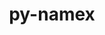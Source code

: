 ---
title: "py-namex"
layout: cache
categories: [package, develop]
meta: {"compilers": ["none"], "num_specs": 48, "num_specs_by_stack": {"ml-darwin-aarch64-mps": 9, "ml-linux-aarch64-cpu": 17, "ml-linux-aarch64-cuda": 17, "ml-linux-x86_64-cpu": 17, "ml-linux-x86_64-cuda": 17, "ml-linux-x86_64-rocm": 9, "root": 48}, "oss": ["sequoia", "ubuntu24.04"], "platforms": ["darwin", "linux"], "stacks": ["ml-darwin-aarch64-mps", "ml-linux-aarch64-cpu", "ml-linux-aarch64-cuda", "ml-linux-x86_64-cpu", "ml-linux-x86_64-cuda", "ml-linux-x86_64-rocm", "root"], "targets": ["aarch64", "x86_64_v3"], "versions": ["0.0.8"]}
spec_details: [{"compiler": "none", "hash": "25w2fsmqyd5cs7hroqnuatlxuftjbu62", "os": "sequoia", "platform": "darwin", "size": "-", "stacks": ["ml-darwin-aarch64-mps", "root"], "target": "aarch64", "variants": ["build_system=python_pip"], "versions": ["0.0.8"]}, {"compiler": "none", "hash": "43occwcuk4frubm7jazksoxhodkbc3cc", "os": "ubuntu24.04", "platform": "linux", "size": "-", "stacks": ["ml-linux-x86_64-rocm", "root"], "target": "x86_64_v3", "variants": ["build_system=python_pip"], "versions": ["0.0.8"]}, {"compiler": "none", "hash": "52ptggkmpbesaxoginpwxiqwsbxj2ngj", "os": "ubuntu24.04", "platform": "linux", "size": "-", "stacks": ["ml-linux-x86_64-rocm", "root"], "target": "x86_64_v3", "variants": ["build_system=python_pip"], "versions": ["0.0.8"]}, {"compiler": "none", "hash": "62tvyc7yumghzbajzhjxsgsm6shis7kv", "os": "ubuntu24.04", "platform": "linux", "size": "-", "stacks": ["ml-linux-aarch64-cpu", "ml-linux-aarch64-cuda", "root"], "target": "aarch64", "variants": ["build_system=python_pip"], "versions": ["0.0.8"]}, {"compiler": "none", "hash": "6g523s5xfqdsypdqhdaqmwdz34dq2tdx", "os": "ubuntu24.04", "platform": "linux", "size": "-", "stacks": ["ml-linux-x86_64-cpu", "ml-linux-x86_64-cuda", "ml-linux-x86_64-rocm", "root"], "target": "x86_64_v3", "variants": ["build_system=python_pip"], "versions": ["0.0.8"]}, {"compiler": "none", "hash": "6n6qv5budwnzyqml4il7p4ogopajvfwy", "os": "ubuntu24.04", "platform": "linux", "size": "-", "stacks": ["ml-linux-x86_64-cpu", "ml-linux-x86_64-cuda", "ml-linux-x86_64-rocm", "root"], "target": "x86_64_v3", "variants": ["build_system=python_pip"], "versions": ["0.0.8"]}, {"compiler": "none", "hash": "7fbreejdu2amuyza5mwtgo2wntmwogxw", "os": "ubuntu24.04", "platform": "linux", "size": "-", "stacks": ["ml-linux-aarch64-cpu", "ml-linux-aarch64-cuda", "root"], "target": "aarch64", "variants": ["build_system=python_pip"], "versions": ["0.0.8"]}, {"compiler": "none", "hash": "b2sc36x6bqdvqa7ld2pjc25rzs2umvw5", "os": "ubuntu24.04", "platform": "linux", "size": "-", "stacks": ["ml-linux-aarch64-cpu", "ml-linux-aarch64-cuda", "root"], "target": "aarch64", "variants": ["build_system=python_pip"], "versions": ["0.0.8"]}, {"compiler": "none", "hash": "c54drnzcnmstg3e7ifudrmo7pyhuschl", "os": "ubuntu24.04", "platform": "linux", "size": "-", "stacks": ["ml-linux-aarch64-cpu", "ml-linux-aarch64-cuda", "root"], "target": "aarch64", "variants": ["build_system=python_pip"], "versions": ["0.0.8"]}, {"compiler": "none", "hash": "cat5q7bjzwwpwiah4ftdgoilyljzelkj", "os": "ubuntu24.04", "platform": "linux", "size": "-", "stacks": ["ml-linux-aarch64-cpu", "ml-linux-aarch64-cuda", "root"], "target": "aarch64", "variants": ["build_system=python_pip"], "versions": ["0.0.8"]}, {"compiler": "none", "hash": "cbktcjwreujoafwsce5nnnicm2zy43nh", "os": "ubuntu24.04", "platform": "linux", "size": "-", "stacks": ["ml-linux-aarch64-cpu", "ml-linux-aarch64-cuda", "root"], "target": "aarch64", "variants": ["build_system=python_pip"], "versions": ["0.0.8"]}, {"compiler": "none", "hash": "cpk6vy44sdbie5sdfamdnnyn6mf4vh4s", "os": "ubuntu24.04", "platform": "linux", "size": "-", "stacks": ["ml-linux-x86_64-rocm", "root"], "target": "x86_64_v3", "variants": ["build_system=python_pip"], "versions": ["0.0.8"]}, {"compiler": "none", "hash": "csfoo3o2peunlyevd37dhriqvavlvxpm", "os": "ubuntu24.04", "platform": "linux", "size": "-", "stacks": ["ml-linux-aarch64-cpu", "ml-linux-aarch64-cuda", "root"], "target": "aarch64", "variants": ["build_system=python_pip"], "versions": ["0.0.8"]}, {"compiler": "none", "hash": "cso2kzqhuzg2dpnvsjtuhazfcgsugcxg", "os": "ubuntu24.04", "platform": "linux", "size": "-", "stacks": ["ml-linux-aarch64-cpu", "ml-linux-aarch64-cuda", "root"], "target": "aarch64", "variants": ["build_system=python_pip"], "versions": ["0.0.8"]}, {"compiler": "none", "hash": "ct44hdatcidggezyjicsn66vkbngadyk", "os": "sequoia", "platform": "darwin", "size": "-", "stacks": ["ml-darwin-aarch64-mps", "root"], "target": "aarch64", "variants": ["build_system=python_pip"], "versions": ["0.0.8"]}, {"compiler": "none", "hash": "dtjo6czsmnhcdqljucctq3ikk4r2d73e", "os": "sequoia", "platform": "darwin", "size": "-", "stacks": ["ml-darwin-aarch64-mps", "root"], "target": "aarch64", "variants": ["build_system=python_pip"], "versions": ["0.0.8"]}, {"compiler": "none", "hash": "dvinsbau3guz6uoloowzemhwwur4bwfg", "os": "ubuntu24.04", "platform": "linux", "size": "-", "stacks": ["ml-linux-x86_64-cpu", "ml-linux-x86_64-cuda", "root"], "target": "x86_64_v3", "variants": ["build_system=python_pip"], "versions": ["0.0.8"]}, {"compiler": "none", "hash": "e46u63onikd7dxnwalq2hqv7utsna33f", "os": "ubuntu24.04", "platform": "linux", "size": "-", "stacks": ["ml-linux-x86_64-rocm", "root"], "target": "x86_64_v3", "variants": ["build_system=python_pip"], "versions": ["0.0.8"]}, {"compiler": "none", "hash": "erulakyr35yj5vk5nbjlp5pe6xq5x65g", "os": "ubuntu24.04", "platform": "linux", "size": "-", "stacks": ["ml-linux-x86_64-cpu", "ml-linux-x86_64-cuda", "root"], "target": "x86_64_v3", "variants": ["build_system=python_pip"], "versions": ["0.0.8"]}, {"compiler": "none", "hash": "g2kfxmssuuxfo7y6ucli4qqitj4k2pi5", "os": "sequoia", "platform": "darwin", "size": "-", "stacks": ["ml-darwin-aarch64-mps", "root"], "target": "aarch64", "variants": ["build_system=python_pip"], "versions": ["0.0.8"]}, {"compiler": "none", "hash": "gz6czcmvcmjcehyhbp5sspxahabipoo6", "os": "ubuntu24.04", "platform": "linux", "size": "-", "stacks": ["ml-linux-x86_64-rocm", "root"], "target": "x86_64_v3", "variants": ["build_system=python_pip"], "versions": ["0.0.8"]}, {"compiler": "none", "hash": "hwyvynoycfkdimnvc4kwbuj2srrxfi7u", "os": "ubuntu24.04", "platform": "linux", "size": "-", "stacks": ["ml-linux-x86_64-cpu", "ml-linux-x86_64-cuda", "root"], "target": "x86_64_v3", "variants": ["build_system=python_pip"], "versions": ["0.0.8"]}, {"compiler": "none", "hash": "jeeko66kj6d7uttgkfr5jjbkiwo3yjpc", "os": "ubuntu24.04", "platform": "linux", "size": "-", "stacks": ["ml-linux-x86_64-cpu", "ml-linux-x86_64-cuda", "root"], "target": "x86_64_v3", "variants": ["build_system=python_pip"], "versions": ["0.0.8"]}, {"compiler": "none", "hash": "jtft5pkwawxry3w5jgva57ek3p472zhw", "os": "ubuntu24.04", "platform": "linux", "size": "-", "stacks": ["ml-linux-aarch64-cpu", "ml-linux-aarch64-cuda", "root"], "target": "aarch64", "variants": ["build_system=python_pip"], "versions": ["0.0.8"]}, {"compiler": "none", "hash": "jwaf6f5eruhf77d66jkgwiimrcenti3u", "os": "sequoia", "platform": "darwin", "size": "-", "stacks": ["ml-darwin-aarch64-mps", "root"], "target": "aarch64", "variants": ["build_system=python_pip"], "versions": ["0.0.8"]}, {"compiler": "none", "hash": "k7b6gkve4ragxxxr6cedtjelfopnj45u", "os": "ubuntu24.04", "platform": "linux", "size": "-", "stacks": ["ml-linux-x86_64-cpu", "ml-linux-x86_64-cuda", "root"], "target": "x86_64_v3", "variants": ["build_system=python_pip"], "versions": ["0.0.8"]}, {"compiler": "none", "hash": "nfa75pzsgoi7sgnwmkfp57vaak7rsbw7", "os": "ubuntu24.04", "platform": "linux", "size": "-", "stacks": ["ml-linux-x86_64-cpu", "ml-linux-x86_64-cuda", "root"], "target": "x86_64_v3", "variants": ["build_system=python_pip"], "versions": ["0.0.8"]}, {"compiler": "none", "hash": "njv3szas756snkwpc2z6kgtgiojvffvs", "os": "ubuntu24.04", "platform": "linux", "size": "-", "stacks": ["ml-linux-aarch64-cpu", "ml-linux-aarch64-cuda", "root"], "target": "aarch64", "variants": ["build_system=python_pip"], "versions": ["0.0.8"]}, {"compiler": "none", "hash": "nv5a63moxi7rvitt7b7wvgy3a5vckvzg", "os": "ubuntu24.04", "platform": "linux", "size": "-", "stacks": ["ml-linux-x86_64-cpu", "ml-linux-x86_64-cuda", "ml-linux-x86_64-rocm", "root"], "target": "x86_64_v3", "variants": ["build_system=python_pip"], "versions": ["0.0.8"]}, {"compiler": "none", "hash": "o22eqv2cdniqnddrtzqqdnbkt7kl3uam", "os": "ubuntu24.04", "platform": "linux", "size": "-", "stacks": ["ml-linux-aarch64-cpu", "ml-linux-aarch64-cuda", "root"], "target": "aarch64", "variants": ["build_system=python_pip"], "versions": ["0.0.8"]}, {"compiler": "none", "hash": "p7i2twhnnwrfjthv22cydaisnz3ru6nh", "os": "ubuntu24.04", "platform": "linux", "size": "-", "stacks": ["ml-linux-x86_64-cpu", "ml-linux-x86_64-cuda", "root"], "target": "x86_64_v3", "variants": ["build_system=python_pip"], "versions": ["0.0.8"]}, {"compiler": "none", "hash": "q2fw3fhttbr3wic4xgqnpzdhlw3k2byq", "os": "ubuntu24.04", "platform": "linux", "size": "-", "stacks": ["ml-linux-aarch64-cpu", "ml-linux-aarch64-cuda", "root"], "target": "aarch64", "variants": ["build_system=python_pip"], "versions": ["0.0.8"]}, {"compiler": "none", "hash": "qpisugme6ey4ixn6jryxer5nkvcdko7o", "os": "ubuntu24.04", "platform": "linux", "size": "-", "stacks": ["ml-linux-aarch64-cpu", "ml-linux-aarch64-cuda", "root"], "target": "aarch64", "variants": ["build_system=python_pip"], "versions": ["0.0.8"]}, {"compiler": "none", "hash": "rfuolrzb4k3pp2couu3cnmfwczq2jx6c", "os": "sequoia", "platform": "darwin", "size": "-", "stacks": ["ml-darwin-aarch64-mps", "root"], "target": "aarch64", "variants": ["build_system=python_pip"], "versions": ["0.0.8"]}, {"compiler": "none", "hash": "s65sqqam2bgsbdjrxtl43uroucoul6ed", "os": "ubuntu24.04", "platform": "linux", "size": "-", "stacks": ["ml-linux-x86_64-cpu", "ml-linux-x86_64-cuda", "root"], "target": "x86_64_v3", "variants": ["build_system=python_pip"], "versions": ["0.0.8"]}, {"compiler": "none", "hash": "s7kmmxrjvbdmj47pjlq7vweo6k67c646", "os": "ubuntu24.04", "platform": "linux", "size": "-", "stacks": ["ml-linux-x86_64-cpu", "ml-linux-x86_64-cuda", "root"], "target": "x86_64_v3", "variants": ["build_system=python_pip"], "versions": ["0.0.8"]}, {"compiler": "none", "hash": "seixowwt6quwoh6o3sip5gu27xvq4zjk", "os": "ubuntu24.04", "platform": "linux", "size": "-", "stacks": ["ml-linux-x86_64-cpu", "ml-linux-x86_64-cuda", "root"], "target": "x86_64_v3", "variants": ["build_system=python_pip"], "versions": ["0.0.8"]}, {"compiler": "none", "hash": "tmvgvsziukbq3a3lkqsws5fqwt55gjaf", "os": "ubuntu24.04", "platform": "linux", "size": "-", "stacks": ["ml-linux-x86_64-cpu", "ml-linux-x86_64-cuda", "root"], "target": "x86_64_v3", "variants": ["build_system=python_pip"], "versions": ["0.0.8"]}, {"compiler": "none", "hash": "tyq6qg7f3cnuvofacndju5w5nzzabc4k", "os": "ubuntu24.04", "platform": "linux", "size": "-", "stacks": ["ml-linux-aarch64-cpu", "ml-linux-aarch64-cuda", "root"], "target": "aarch64", "variants": ["build_system=python_pip"], "versions": ["0.0.8"]}, {"compiler": "none", "hash": "unclaedcodtm5xpcct34klae3yetod35", "os": "sequoia", "platform": "darwin", "size": "-", "stacks": ["ml-darwin-aarch64-mps", "root"], "target": "aarch64", "variants": ["build_system=python_pip"], "versions": ["0.0.8"]}, {"compiler": "none", "hash": "w4sbz7jld5kjmb2jpqxacto5umvdfgef", "os": "ubuntu24.04", "platform": "linux", "size": "-", "stacks": ["ml-linux-x86_64-cpu", "ml-linux-x86_64-cuda", "root"], "target": "x86_64_v3", "variants": ["build_system=python_pip"], "versions": ["0.0.8"]}, {"compiler": "none", "hash": "wp7f5ipp6gkd57cgnlrdtlfo7pahbajb", "os": "ubuntu24.04", "platform": "linux", "size": "-", "stacks": ["ml-linux-aarch64-cpu", "ml-linux-aarch64-cuda", "root"], "target": "aarch64", "variants": ["build_system=python_pip"], "versions": ["0.0.8"]}, {"compiler": "none", "hash": "wrgbjxb34l3cx3ghfpvzm4pbza3vf5j2", "os": "ubuntu24.04", "platform": "linux", "size": "-", "stacks": ["ml-linux-x86_64-cpu", "ml-linux-x86_64-cuda", "ml-linux-x86_64-rocm", "root"], "target": "x86_64_v3", "variants": ["build_system=python_pip"], "versions": ["0.0.8"]}, {"compiler": "none", "hash": "xvzej3ixv7svihcehzj2dgjsu5fq4req", "os": "sequoia", "platform": "darwin", "size": "-", "stacks": ["ml-darwin-aarch64-mps", "root"], "target": "aarch64", "variants": ["build_system=python_pip"], "versions": ["0.0.8"]}, {"compiler": "none", "hash": "y2k6xapqehpezey56jfqqklbsv3yymhb", "os": "ubuntu24.04", "platform": "linux", "size": "-", "stacks": ["ml-linux-x86_64-cpu", "ml-linux-x86_64-cuda", "root"], "target": "x86_64_v3", "variants": ["build_system=python_pip"], "versions": ["0.0.8"]}, {"compiler": "none", "hash": "y3olpvclrrko55mlyb5qjlkuhrdhj3hp", "os": "ubuntu24.04", "platform": "linux", "size": "-", "stacks": ["ml-linux-aarch64-cpu", "ml-linux-aarch64-cuda", "root"], "target": "aarch64", "variants": ["build_system=python_pip"], "versions": ["0.0.8"]}, {"compiler": "none", "hash": "ylo7mcfxyoy2ih63hygggyhuk2u4l6ws", "os": "ubuntu24.04", "platform": "linux", "size": "-", "stacks": ["ml-linux-aarch64-cpu", "ml-linux-aarch64-cuda", "root"], "target": "aarch64", "variants": ["build_system=python_pip"], "versions": ["0.0.8"]}, {"compiler": "none", "hash": "zi5nylvyclknnuhuhuv6upjkewjzrwhl", "os": "sequoia", "platform": "darwin", "size": "-", "stacks": ["ml-darwin-aarch64-mps", "root"], "target": "aarch64", "variants": ["build_system=python_pip"], "versions": ["0.0.8"]}]
---
